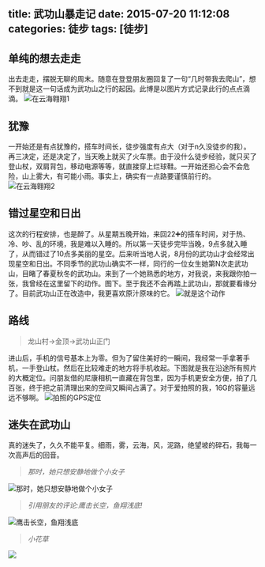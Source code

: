 title: 武功山暴走记
date: 2015-07-20 11:12:08
categories: 徒步
tags: [徒步]
---
## 单纯的想去走走
出去走走，摆脱无聊的周末。随意在登登朋友圈回复了一句“几时带我去爬山”，想不到就是这一句话成为武功山之行的起因。此博是以图片方式记录此行的点点滴滴。
![在云海翱翔1](http://image.robinchan.cn/武功山IMG_3217.JPG)

## 犹豫
一开始还是有点犹豫的，搭车时间长，徒步强度有点大（对于n久没徒步的我）。再三决定，还是决定了，当天晚上就买了火车票。由于没什么徒步经验，就只买了登山杖，双肩背包，移动电源等等，就直接穿上烂球鞋。一开始还担心会不会危险，山上雾大，有可能小雨。事实上，确实有一点路要谨慎前行的。
![在云海翱翔2](http://image.robinchan.cn/武功山IMG_3205.JPG)
## 错过星空和日出
这次的行程安排，也是醉了。从星期五晚开始，来回22➕的搭车时间，对于热、冷、吵、乱的环境，我是难以入睡的。所以第一天徒步完毕当晚，9点多就入睡了，从而错过了10点多美丽的星空。后来听当地人说，8月份的武功山才会经常出现星空和日出。不同季节的武功山确实不一样，同行的一位女生她第N次走武功山，目睹了春夏秋冬的武功山。来到了一个她熟悉的地方，对我说，来我跟你拍一张，我曾经在这里留下的动作。图下。至于我还不会再踏上武功山，那就要看缘分了。目前武功山正在改造中，我更喜欢原汁原味的它。
![就是这个动作](http://image.robinchan.cn/武功山IMG_3424.JPG)
## 路线
> 龙山村->金顶->武功山正门

进山后，手机的信号基本上为零。但为了留住美好的一瞬间，我经常一手拿著手机，一手登山杖。然后在比较难走的地方将手机收起。下图就是我在沿途所有照片的大概定位。问朋友借的尼康相机一直藏在背包里，因为手机更安全方便，拍了几百张，终于把之前清理出来的空间又瞬间占满了。对于爱拍照的我，16G的容量远远不够啊。
![拍照的GPS定位](http://image.robinchan.cn/武功山地图.png)
## 迷失在武功山
真的迷失了，久久不能平复。细雨，雾，云海，风，泥路，绝望坡的碎石，我每一次高声后的回音。

> *那时，她只想安静地做个小女子*

![那时，她只想安静地做个小女子](http://image.robinchan.cn/武功山IMG_3353.JPG)

> *引用朋友的评论:鹰击长空，鱼翔浅底!*

![鹰击长空，鱼翔浅底](http://image.robinchan.cn/武功山IMG_3105.JPG)

> *小花草*

![](https://farm1.staticflickr.com/434/19700413000_696d4bd4c7_k.jpg)

